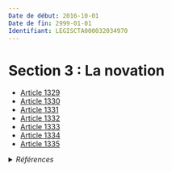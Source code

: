 ```yaml
---
Date de début: 2016-10-01
Date de fin: 2999-01-01
Identifiant: LEGISCTA000032034970
---
```


<h1>Section 3 : La novation</h1>

- [Article 1329](article_1329.md)
- [Article 1330](article_1330.md)
- [Article 1331](article_1331.md)
- [Article 1332](article_1332.md)
- [Article 1333](article_1333.md)
- [Article 1334](article_1334.md)
- [Article 1335](article_1335.md)

<details>
  <summary><em>Références</em></summary>

  <h2>Articles faisant référence à la section</h2>
  
  <ul>
    <li>
      <a href="https://legal.tricoteuses.fr//redirection/LEGIARTI000032006593?vers=git&vers=legifrance">Ordonnance n° 2016-131 du 10 février 2016 portant réforme du droit des contrats, du régime général et de la preuve des obligations - article 3 ENTIEREMENT_MODIF</a> CREE source
    </li>
  </ul>
</details>
